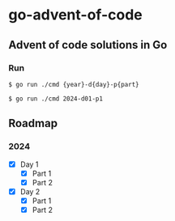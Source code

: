 # go-advent-of-code

## Advent of code solutions in Go

### Run
```
$ go run ./cmd {year}-d{day}-p{part}

$ go run ./cmd 2024-d01-p1
```

## Roadmap

### 2024
- [x] Day 1
  - [x] Part 1
  - [x] Part 2
- [x] Day 2
  - [x] Part 1
  - [x] Part 2
